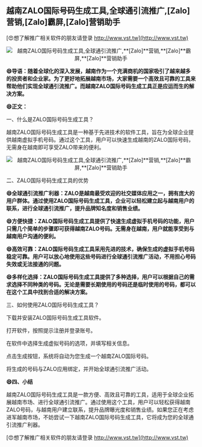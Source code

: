 ## **越南ZALO国际号码生成工具,全球通引流推广,**[Zalo]**营销,**[Zalo]**霸屏,**[Zalo]**营销助手**

[😍想了解推广相关软件的朋友请登录 http://www.vst.tw](http://www.vst.tw)

 <center><img src="https://vst.tw/MP4/tuiguang/png/8.png" alt="越南ZALO国际号码生成工具,全球通引流推广,**[Zalo]**营销,**[Zalo]**霸屏,**[Zalo]**营销助手"></center>

**😄导语：随着全球化的深入发展，越南作为一个充满商机的国家吸引了越来越多的投资者和企业家。为了更好地拓展越南市场，大家需要一个高效且可靠的工具来帮助他们实现全球通引流推广。而越南ZALO国际号码生成工具正是应运而生的解决方案。**

**😄正文：**

一、什么是ZALO国际号码生成工具？

越南ZALO国际号码生成工具是一种基于先进技术的软件工具，旨在为全球企业提供越南虚拟手机号码。通过这个工具，用户可以快速生成越南的ZALO国际号码，无需身在越南即可享受ZALO带来的便利。

 <center><img src="https://vst.tw/MP4/tuiguang/png/0.png" alt="越南ZALO国际号码生成工具,全球通引流推广,**[Zalo]**营销,**[Zalo]**霸屏,**[Zalo]**营销助手"></center>

二、ZALO国际号码生成工具的优势

**😄全球通引流推广利器：ZALO是越南最受欢迎的社交媒体应用之一，拥有庞大的用户群体。通过使用ZALO国际号码生成工具，企业可以轻松建立起与越南用户的联系，进行全球通引流推广，提升品牌知名度和销售业绩。**

**😄方便快捷：ZALO国际号码生成工具提供了快速生成虚拟手机号码的功能，用户只需几个简单的步骤即可获得越南ZALO号码。无需身在越南，用户就能享受到与越南用户沟通的便利。**

**😄高效可靠：ZALO国际号码生成工具采用先进的技术，确保生成的虚拟手机号码稳定可靠。用户可以放心地使用这些号码进行全球通引流推广活动，不用担心号码失效或无法接通的问题。**

**😄多样化选择：ZALO国际号码生成工具提供了多种选择，用户可以根据自己的需求选择不同种类的号码。无论是需要长期使用的号码还是临时使用的号码，都可以在这个工具中找到合适的解决方案。**

三、如何使用ZALO国际号码生成工具？

下载并安装ZALO国际号码生成工具软件。

打开软件，按照提示注册并登录账号。

在软件中选择生成虚拟号码的选项，并填写相关信息。

点击生成按钮，系统将自动为您生成一个越南ZALO国际号码。

将生成的号码与ZALO应用绑定，并开始全球通引流推广活动。

**😄四、小结**

越南ZALO国际号码生成工具是一款方便、高效且可靠的工具，适用于全球企业拓展越南市场、进行全球通引流推广。通过使用这个工具，用户可以轻松获得越南ZALO号码，与越南用户建立联系，提升品牌曝光度和销售业绩。如果您正在考虑进军越南市场，不妨尝试一下越南ZALO国际号码生成工具，它将成为您的全球通引流推广利器。

[😍想了解推广相关软件的朋友请登录 http://www.vst.tw](http://www.vst.tw)



